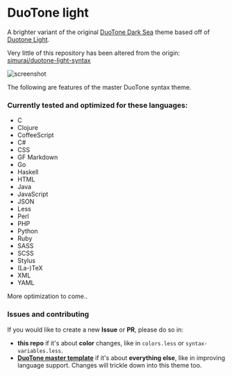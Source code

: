 # DuoTone light

A brighter variant of the original [DuoTone Dark Sea](https://atom.io/themes/duotone-dark-sea-syntax) theme based off of [Duotone Light](https://atom.io/themes/duotone-dark-sea-syntax).

Very little of this repository has been altered from the origin: [simurai/duotone-light-syntax](https://github.com/simurai/duotone-light-syntax)

![screenshot](https://raw.github.com/5310/duotone-bright-sea-syntax/master/screenshot.png)

The following are features of the master DuoTone syntax theme.

### Currently tested and optimized for these languages:

- C
- Clojure
- CoffeeScript
- C#
- CSS
- GF Markdown
- Go
- Haskell
- HTML
- Java
- JavaScript
- JSON
- Less
- Perl
- PHP
- Python
- Ruby
- SASS
- SCSS
- Stylus
- (La-)TeX
- XML
- YAML

More optimization to come..

### Issues and contributing

If you would like to create a new __Issue__ or __PR__, please do so in:

- __this repo__ if it's about __color__ changes, like in `colors.less` or `syntax-variables.less`.
- __[DuoTone master template](https://github.com/simurai/duotone-syntax)__ if it's about __everything else__, like in improving language support. Changes will trickle down into this theme too.
